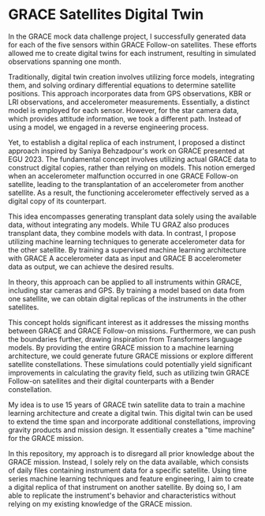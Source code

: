 # GRACE Satellites Digital Twin

In the GRACE mock data challenge project, I successfully generated data for each of the five sensors within GRACE Follow-on satellites. These efforts allowed me to create digital twins for each instrument, resulting in simulated observations spanning one month.

Traditionally, digital twin creation involves utilizing force models, integrating them, and solving ordinary differential equations to determine satellite positions. This approach incorporates data from GPS observations, KBR or LRI observations, and accelerometer measurements. Essentially, a distinct model is employed for each sensor. However, for the star camera data, which provides attitude information, we took a different path. Instead of using a model, we engaged in a reverse engineering process. 

Yet, to establish a digital replica of each instrument, I proposed a distinct approach inspired by Saniya Behzadpour's work on GRACE presented at EGU 2023. The fundamental concept involves utilizing actual GRACE data to construct digital copies, rather than relying on models. This notion emerged when an accelerometer malfunction occurred in one GRACE Follow-on satellite, leading to the transplantation of an accelerometer from another satellite. As a result, the functioning accelerometer effectively served as a digital copy of its counterpart.

This idea encompasses generating transplant data solely using the available data, without integrating any models. While TU GRAZ also produces transplant data, they combine models with data. In contrast, I propose utilizing machine learning techniques to generate accelerometer data for the other satellite. By training a supervised machine learning architecture with GRACE A accelerometer data as input and GRACE B accelerometer data as output, we can achieve the desired results.

In theory, this approach can be applied to all instruments within GRACE, including star cameras and GPS. By training a model based on data from one satellite, we can obtain digital replicas of the instruments in the other satellites.

This concept holds significant interest as it addresses the missing months between GRACE and GRACE Follow-on missions. Furthermore, we can push the boundaries further, drawing inspiration from Transformers language models. By providing the entire GRACE mission to a machine learning architecture, we could generate future GRACE missions or explore different satellite constellations. These simulations could potentially yield significant improvements in calculating the gravity field, such as utilizing twin GRACE Follow-on satellites and their digital counterparts with a Bender constellation.

My idea is to use 15 years of GRACE twin satellite data to train a machine learning architecture and create a digital twin. This digital twin can be used to extend the time span and incorporate additional constellations, improving gravity products and mission design. It essentially creates a "time machine" for the GRACE mission.

In this repository, my approach is to disregard all prior knowledge about the GRACE mission. Instead, I solely rely on the data available, which consists of daily files containing instrument data for a specific satellite. Using time series machine learning techniques and feature engineering, I aim to create a digital replica of that instrument on another satellite. By doing so, I am able to replicate the instrument's behavior and characteristics without relying on my existing knowledge of the GRACE mission.
